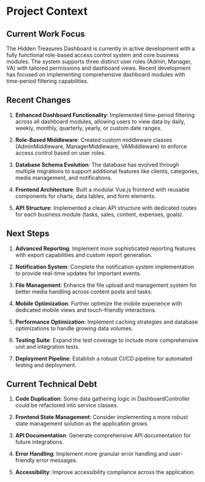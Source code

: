 # Project Context

## Current Work Focus

The Hidden Treasures Dashboard is currently in active development with a fully functional role-based access control system and core business modules. The system supports three distinct user roles (Admin, Manager, VA) with tailored permissions and dashboard views. Recent development has focused on implementing comprehensive dashboard modules with time-period filtering capabilities.

## Recent Changes

1. **Enhanced Dashboard Functionality**: Implemented time-period filtering across all dashboard modules, allowing users to view data by daily, weekly, monthly, quarterly, yearly, or custom date ranges.

2. **Role-Based Middleware**: Created custom middleware classes (AdminMiddleware, ManagerMiddleware, VAMiddleware) to enforce access control based on user roles.

3. **Database Schema Evolution**: The database has evolved through multiple migrations to support additional features like clients, categories, media management, and notifications.

4. **Frontend Architecture**: Built a modular Vue.js frontend with reusable components for charts, data tables, and form elements.

5. **API Structure**: Implemented a clean API structure with dedicated routes for each business module (tasks, sales, content, expenses, goals).

## Next Steps

1. **Advanced Reporting**: Implement more sophisticated reporting features with export capabilities and custom report generation.

2. **Notification System**: Complete the notification system implementation to provide real-time updates for important events.

3. **File Management**: Enhance the file upload and management system for better media handling across content posts and tasks.

4. **Mobile Optimization**: Further optimize the mobile experience with dedicated mobile views and touch-friendly interactions.

5. **Performance Optimization**: Implement caching strategies and database optimizations to handle growing data volumes.

6. **Testing Suite**: Expand the test coverage to include more comprehensive unit and integration tests.

7. **Deployment Pipeline**: Establish a robust CI/CD pipeline for automated testing and deployment.

## Current Technical Debt

1. **Code Duplication**: Some data gathering logic in DashboardController could be refactored into service classes.

2. **Frontend State Management**: Consider implementing a more robust state management solution as the application grows.

3. **API Documentation**: Generate comprehensive API documentation for future integrations.

4. **Error Handling**: Implement more granular error handling and user-friendly error messages.

5. **Accessibility**: Improve accessibility compliance across the application.
